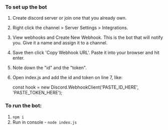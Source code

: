 
### To set up the bot
1) Create discord server or join one that you already own.
2) Right click the channel > Server Settings > Integrations.
3) View webhooks and Create New Webhook. This is the bot that will notify you. Give it a name and assign it to a channel.
4) Save then click 'Copy Webhook URL'. Paste it into your browser and hit enter.
5) Note down the "id" and the "token".
6) Open index.js and add the id and token on line 7, like:

    const hook = new Discord.WebhookClient('PASTE_ID_HERE', 'PASTE_TOKEN_HERE');


### To run the bot:
1) `npm i`
2) Run in console - `node index.js`

   


